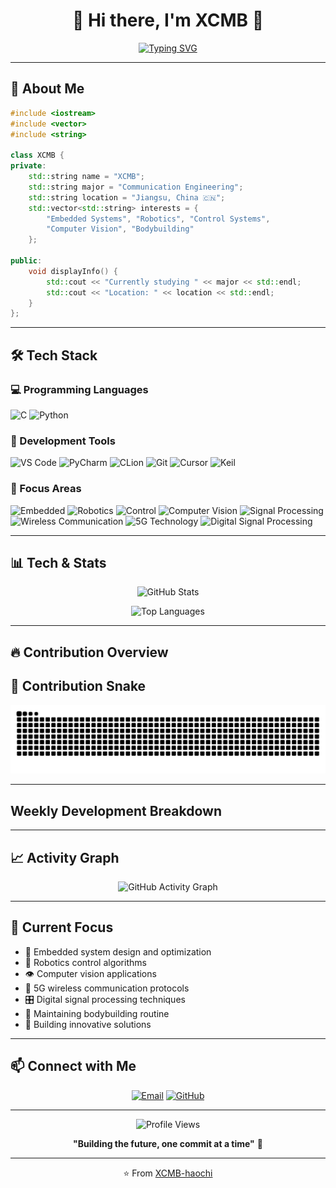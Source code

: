 <div align="center">

# 🍞 Hi there, I'm XCMB 👋

[![Typing SVG](https://readme-typing-svg.demolab.com/?lines=Communication+Engineering+Student;Embedded+Systems+Developer;Robotics+Enthusiast;Welcome+to+my+GitHub!&font=Fira%20Code&center=true&width=450&height=45&color=36BCF7&vCenter=true&size=22)](https://github.com/XCMB-haochi)

</div>

---

## 🚀 About Me

```cpp
#include <iostream>
#include <vector>
#include <string>

class XCMB {
private:
    std::string name = "XCMB";
    std::string major = "Communication Engineering";
    std::string location = "Jiangsu, China 🇨🇳";
    std::vector<std::string> interests = {
        "Embedded Systems", "Robotics", "Control Systems", 
        "Computer Vision", "Bodybuilding"
    };
    
public:
    void displayInfo() {
        std::cout << "Currently studying " << major << std::endl;
        std::cout << "Location: " << location << std::endl;
    }
};
```

---

## 🛠️ Tech Stack

### 💻 Programming Languages
![C](https://img.shields.io/badge/C-00599C?style=for-the-badge&logo=c&logoColor=white)
![Python](https://img.shields.io/badge/Python-3776AB?style=for-the-badge&logo=python&logoColor=white)

### 🔧 Development Tools
![VS Code](https://img.shields.io/badge/VS%20Code-0078d4.svg?style=for-the-badge&logo=visual-studio-code&logoColor=white)
![PyCharm](https://img.shields.io/badge/PyCharm-143?style=for-the-badge&logo=pycharm&logoColor=black&color=black&labelColor=green)
![CLion](https://img.shields.io/badge/CLion-black?style=for-the-badge&logo=clion&logoColor=white)
![Git](https://img.shields.io/badge/Git-F05032?style=for-the-badge&logo=git&logoColor=white)
![Cursor](https://img.shields.io/badge/Cursor-000000?style=for-the-badge&logo=cursor&logoColor=white)
![Keil](https://img.shields.io/badge/Keil-FF6600?style=for-the-badge&logo=arm&logoColor=white)

### 🎯 Focus Areas
![Embedded](https://img.shields.io/badge/Embedded%20Systems-FF6B6B?style=for-the-badge&logo=microchip&logoColor=white)
![Robotics](https://img.shields.io/badge/Robotics-4ECDC4?style=for-the-badge&logo=robot&logoColor=white)
![Control](https://img.shields.io/badge/Control%20Systems-45B7D1?style=for-the-badge&logo=settings&logoColor=white)
![Computer Vision](https://img.shields.io/badge/Computer%20Vision-96CEB4?style=for-the-badge&logo=opencv&logoColor=white)
![Signal Processing](https://img.shields.io/badge/Signal%20Processing-FF9F43?style=for-the-badge&logo=soundcharts&logoColor=white)
![Wireless Communication](https://img.shields.io/badge/Wireless%20Communication-6C5CE7?style=for-the-badge&logo=wifi&logoColor=white)
![5G Technology](https://img.shields.io/badge/5G%20Technology-FD79A8?style=for-the-badge&logo=5g&logoColor=white)
![Digital Signal Processing](https://img.shields.io/badge/Digital%20Signal%20Processing-A29BFE?style=for-the-badge&logo=waveform&logoColor=white)

---

## 📊 Tech & Stats

<div align="center">

![GitHub Stats](https://github-readme-stats.vercel.app/api?username=XCMB-haochi&show_icons=true&theme=tokyonight&hide_border=true&count_private=true)

![Top Languages](https://github-readme-stats.vercel.app/api/top-langs/?username=XCMB-haochi&layout=compact&theme=tokyonight&hide_border=true&langs_count=8)

</div>

---

## 🔥 Contribution Overview

## 🐍 Contribution Snake

<div align="center">

<picture>
  <source media="(prefers-color-scheme: dark)" srcset="https://raw.githubusercontent.com/XCMB-haochi/XCMB-haochi/output/github-contribution-grid-snake-dark.svg">
  <source media="(prefers-color-scheme: light)" srcset="https://raw.githubusercontent.com/XCMB-haochi/XCMB-haochi/output/github-contribution-grid-snake.svg">
  <img alt="github contribution grid snake animation" src="https://raw.githubusercontent.com/XCMB-haochi/XCMB-haochi/output/github-contribution-grid-snake.svg">
</picture>

</div>

---

##  Weekly Development Breakdown

<!--START_SECTION:waka-->
<!--END_SECTION:waka-->

---

## 📈 Activity Graph

<div align="center">
  <img src="https://github-readme-activity-graph.vercel.app/graph?username=XCMB-haochi&custom_title=XCMB's%20Contribution%20Graph&bg_color=0D1117&color=7F3FBF&line=7F3FBF&point=7F3FBF&area_color=FFFFFF&title_color=FFFFFF&area=true" alt="GitHub Activity Graph" />
</div>

---

## 🎯 Current Focus

- 🔬 Embedded system design and optimization
- 🤖 Robotics control algorithms  
- 👁️ Computer vision applications
- 📡 5G wireless communication protocols
- 🎛️ Digital signal processing techniques
- 💪 Maintaining bodybuilding routine
- 🍞 Building innovative solutions

---

## 📫 Connect with Me

<div align="center">

[![Email](https://img.shields.io/badge/Email-D14836?style=for-the-badge&logo=gmail&logoColor=white)](mailto:xyb114xcmb@outlook.com)
[![GitHub](https://img.shields.io/badge/GitHub-100000?style=for-the-badge&logo=github&logoColor=white)](https://github.com/XCMB-haochi)

</div>

---

<div align="center">

<img src="https://komarev.com/ghpvc/?username=XCMB-haochi&label=Profile%20Views&color=0e75b6&style=flat" alt="Profile Views" />

<br/>

**"Building the future, one commit at a time"** 🍞

---

⭐️ From [XCMB-haochi](https://github.com/XCMB-haochi)

</div>
